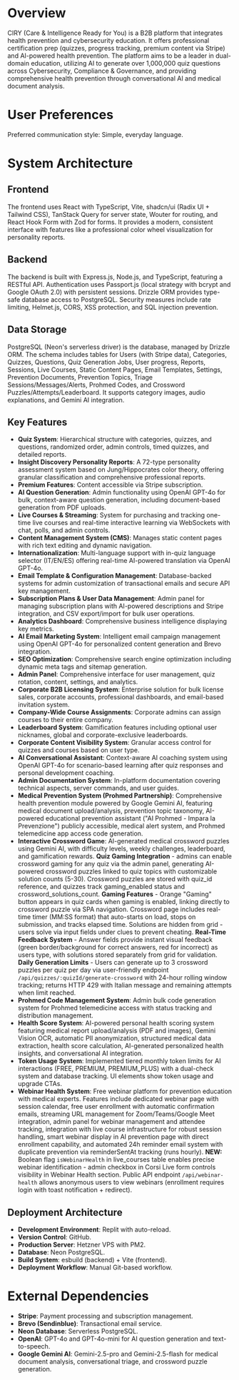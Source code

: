 # Overview

CIRY (Care & Intelligence Ready for You) is a B2B platform that integrates health prevention and cybersecurity education. It offers professional certification prep (quizzes, progress tracking, premium content via Stripe) and AI-powered health prevention. The platform aims to be a leader in dual-domain education, utilizing AI to generate over 1,000,000 quiz questions across Cybersecurity, Compliance & Governance, and providing comprehensive health prevention through conversational AI and medical document analysis.

# User Preferences

Preferred communication style: Simple, everyday language.

# System Architecture

## Frontend

The frontend uses React with TypeScript, Vite, shadcn/ui (Radix UI + Tailwind CSS), TanStack Query for server state, Wouter for routing, and React Hook Form with Zod for forms. It provides a modern, consistent interface with features like a professional color wheel visualization for personality reports.

## Backend

The backend is built with Express.js, Node.js, and TypeScript, featuring a RESTful API. Authentication uses Passport.js (local strategy with bcrypt and Google OAuth 2.0) with persistent sessions. Drizzle ORM provides type-safe database access to PostgreSQL. Security measures include rate limiting, Helmet.js, CORS, XSS protection, and SQL injection prevention.

## Data Storage

PostgreSQL (Neon's serverless driver) is the database, managed by Drizzle ORM. The schema includes tables for Users (with Stripe data), Categories, Quizzes, Questions, Quiz Generation Jobs, User progress, Reports, Sessions, Live Courses, Static Content Pages, Email Templates, Settings, Prevention Documents, Prevention Topics, Triage Sessions/Messages/Alerts, Prohmed Codes, and Crossword Puzzles/Attempts/Leaderboard. It supports category images, audio explanations, and Gemini AI integration.

## Key Features

-   **Quiz System**: Hierarchical structure with categories, quizzes, and questions, randomized order, admin controls, timed quizzes, and detailed reports.
-   **Insight Discovery Personality Reports**: A 72-type personality assessment system based on Jung/Hippocrates color theory, offering granular classification and comprehensive professional reports.
-   **Premium Features**: Content accessible via Stripe subscription.
-   **AI Question Generation**: Admin functionality using OpenAI GPT-4o for bulk, context-aware question generation, including document-based generation from PDF uploads.
-   **Live Courses & Streaming**: System for purchasing and tracking one-time live courses and real-time interactive learning via WebSockets with chat, polls, and admin controls.
-   **Content Management System (CMS)**: Manages static content pages with rich text editing and dynamic navigation.
-   **Internationalization**: Multi-language support with in-quiz language selector (IT/EN/ES) offering real-time AI-powered translation via OpenAI GPT-4o.
-   **Email Template & Configuration Management**: Database-backed systems for admin customization of transactional emails and secure API key management.
-   **Subscription Plans & User Data Management**: Admin panel for managing subscription plans with AI-powered descriptions and Stripe integration, and CSV export/import for bulk user operations.
-   **Analytics Dashboard**: Comprehensive business intelligence displaying key metrics.
-   **AI Email Marketing System**: Intelligent email campaign management using OpenAI GPT-4o for personalized content generation and Brevo integration.
-   **SEO Optimization**: Comprehensive search engine optimization including dynamic meta tags and sitemap generation.
-   **Admin Panel**: Comprehensive interface for user management, quiz rotation, content, settings, and analytics.
-   **Corporate B2B Licensing System**: Enterprise solution for bulk license sales, corporate accounts, professional dashboards, and email-based invitation system.
-   **Company-Wide Course Assignments**: Corporate admins can assign courses to their entire company.
-   **Leaderboard System**: Gamification features including optional user nicknames, global and corporate-exclusive leaderboards.
-   **Corporate Content Visibility System**: Granular access control for quizzes and courses based on user type.
-   **AI Conversational Assistant**: Context-aware AI coaching system using OpenAI GPT-4o for scenario-based learning after quiz responses and personal development coaching.
-   **Admin Documentation System**: In-platform documentation covering technical aspects, server commands, and user guides.
-   **Medical Prevention System (Prohmed Partnership)**: Comprehensive health prevention module powered by Google Gemini AI, featuring medical document upload/analysis, prevention topic taxonomy, AI-powered educational prevention assistant ("AI Prohmed - Impara la Prevenzione") publicly accessible, medical alert system, and Prohmed telemedicine app access code generation.
-   **Interactive Crossword Game**: AI-generated medical crossword puzzles using Gemini AI, with difficulty levels, weekly challenges, leaderboard, and gamification rewards. **Quiz Gaming Integration** - admins can enable crossword gaming for any quiz via the admin panel, generating AI-powered crossword puzzles linked to quiz topics with customizable solution counts (5-30). Crossword puzzles are stored with quiz_id reference, and quizzes track gaming_enabled status and crossword_solutions_count. **Gaming Features** - Orange "Gaming" button appears in quiz cards when gaming is enabled, linking directly to crossword puzzle via SPA navigation. Crossword page includes real-time timer (MM:SS format) that auto-starts on load, stops on submission, and tracks elapsed time. Solutions are hidden from grid - users solve via input fields under clues to prevent cheating. **Real-Time Feedback System** - Answer fields provide instant visual feedback (green border/background for correct answers, red for incorrect) as users type, with solutions stored separately from grid for validation. **Daily Generation Limits** - Users can generate up to 3 crossword puzzles per quiz per day via user-friendly endpoint `/api/quizzes/:quizId/generate-crossword` with 24-hour rolling window tracking; returns HTTP 429 with Italian message and remaining attempts when limit reached.
-   **Prohmed Code Management System**: Admin bulk code generation system for Prohmed telemedicine access with status tracking and distribution management.
-   **Health Score System**: AI-powered personal health scoring system featuring medical report upload/analysis (PDF and images), Gemini Vision OCR, automatic PII anonymization, structured medical data extraction, health score calculation, AI-generated personalized health insights, and conversational AI integration.
-   **Token Usage System**: Implemented tiered monthly token limits for AI interactions (FREE, PREMIUM, PREMIUM_PLUS) with a dual-check system and database tracking. UI elements show token usage and upgrade CTAs.
-   **Webinar Health System**: Free webinar platform for prevention education with medical experts. Features include dedicated webinar page with session calendar, free user enrollment with automatic confirmation emails, streaming URL management for Zoom/Teams/Google Meet integration, admin panel for webinar management and attendee tracking, integration with live course infrastructure for robust session handling, smart webinar display in AI prevention page with direct enrollment capability, and automated 24h reminder email system with duplicate prevention via reminderSentAt tracking (runs hourly). **NEW:** Boolean flag `isWebinarHealth` in live_courses table enables precise webinar identification - admin checkbox in Corsi Live form controls visibility in Webinar Health section. Public API endpoint `/api/webinar-health` allows anonymous users to view webinars (enrollment requires login with toast notification + redirect).

## Deployment Architecture

-   **Development Environment**: Replit with auto-reload.
-   **Version Control**: GitHub.
-   **Production Server**: Hetzner VPS with PM2.
-   **Database**: Neon PostgreSQL.
-   **Build System**: esbuild (backend) + Vite (frontend).
-   **Deployment Workflow**: Manual Git-based workflow.

# External Dependencies

-   **Stripe**: Payment processing and subscription management.
-   **Brevo (Sendinblue)**: Transactional email service.
-   **Neon Database**: Serverless PostgreSQL.
-   **OpenAI**: GPT-4o and GPT-4o-mini for AI question generation and text-to-speech.
-   **Google Gemini AI**: Gemini-2.5-pro and Gemini-2.5-flash for medical document analysis, conversational triage, and crossword puzzle generation.
